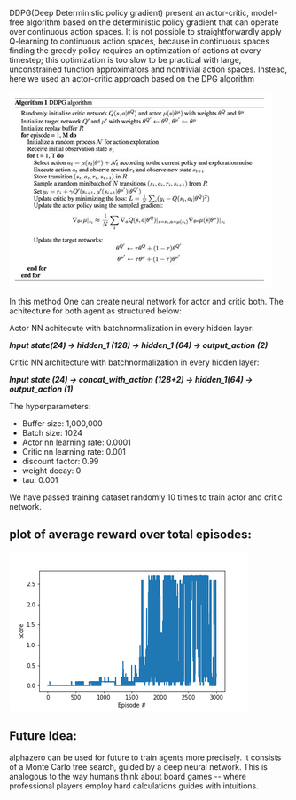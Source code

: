 DDPG(Deep Deterministic policy gradient) present an actor-critic, model-free algorithm based on the deterministic policy gradient that can operate over continuous action spaces. It is not possible to straightforwardly apply Q-learning to continuous action spaces, because in continuous spaces finding the greedy policy requires an optimization of actions at every timestep; this optimization is too slow to be practical with large, unconstrained function approximators and nontrivial action spaces.  Instead, here we used an actor-critic approach based on the DPG algorithm

![alt_text](Images/DDPG.jpeg)

In this method One can create neural network for actor and critic both.
The achitecture for both agent as structured below:

Actor NN achitecute with batchnormalization in every hidden layer:

***Input state(24) -> hidden_1 (128) -> hidden_1 (64) -> output_action (2)***

Critic NN architecture with batchnormalization in every hidden layer:

***Input state (24) -> concat_with_action (128+2) -> hidden_1(64) -> output_action (1)***

The hyperparameters:

  * Buffer size: 1,000,000
  * Batch size: 1024
  * Actor nn learning rate: 0.0001
  * Critic nn learning rate: 0.001
  * discount factor: 0.99
  * weight decay: 0
  * tau: 0.001

We have passed training dataset randomly 10 times to train actor and critic network. 

## plot of average reward over total episodes:
![alt text](Images/plot.png)

## Future Idea:

alphazero can be used for future to train agents more precisely. it consists of a Monte Carlo tree search, guided by a deep neural network. This is analogous to the way humans think about board games -- where professional players employ hard calculations guides with intuitions. 
